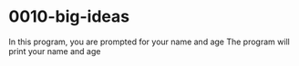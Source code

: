 # 0010-big-ideas

In this program, you are prompted for your name and age
The program will print your name and age